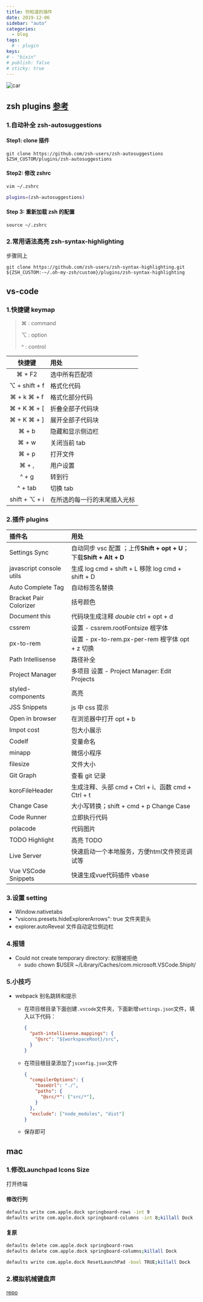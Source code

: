 ```yaml
---
title: 你知道的插件
date: 2019-12-06
sidebar: "auto"
categories:
  - blog
tags:
  # - plugin
keys:
# - "bixin"
# publish: false
# sticky: true
---
```


![car](https://i.loli.net/2019/12/09/xRCNVnABfjDOSEw.jpg)

## zsh plugins [参考](https://segmentfault.com/a/1190000013612471)

### 1.自动补全 zsh-autosuggestions

#### Step1: clone 插件

`git clone https://github.com/zsh-users/zsh-autosuggestions $ZSH_CUSTOM/plugins/zsh-autosuggestions`

#### Step2: 修改 zshrc

```sh
vim ~/.zshrc

plugins=(zsh-autosuggestions)
```

#### Step 3: 重新加载 zsh 的配置

`source ~/.zshrc`

### 2.常用语法高亮 zsh-syntax-highlighting

步骤同上

`git clone https://github.com/zsh-users/zsh-syntax-highlighting.git ${ZSH_CUSTOM:-~/.oh-my-zsh/custom}/plugins/zsh-syntax-highlighting`



## vs-code

### 1.快捷键 keymap

> ⌘ : command
>
> ⌥ : option
>
> ^ : control

|    快捷键     | 用处                         |
| :-----------: | :--------------------------- |
| ⌘ + F2 | 选中所有匹配项 |
| ⌥ + shift + f | 格式化代码 |
| ⌘ + k ⌘ + f | 格式化部分代码 |
|  ⌘ + K ⌘ + [  | 折叠全部子代码块             |
|  ⌘ + K ⌘ + ]  | 展开全部子代码块             |
|     ⌘ + b     | 隐藏和显示侧边栏             |
|     ⌘ + w     | 关闭当前 tab                 |
|     ⌘ + p     | 打开文件                     |
|     ⌘ + ,     | 用户设置                     |
|     ^ + g     | 转到行                       |
|    ^ + tab    | 切换 tab                     |
| shift + ⌥ + i | 在所选的每一行的末尾插入光标 |



### 2.插件 plugins

| 插件名                   | 用处                                                         |
| :----------------------- | :----------------------------------------------------------- |
| Settings Sync            | 自动同步 vsc 配置 ；上传**Shift + opt + U**；下载**Shift + Alt + D** |
| javascript console utils | 生成 log cmd + shift + L 移除 log cmd + shift + D            |
| Auto Complete Tag        | 自动标签名替换                                               |
| Bracket Pair Colorizer   | 括号颜色                                                     |
| Document this            | 代码块生成注释 _double_ ctrl + opt + d                       |
| cssrem                   | 设置 - cssrem.rootFontsize 根字体                            |
| px-to-rem                | 设置 - px-to-rem.px-per-rem 根字体 opt + z 切换              |
| Path Intellisense        | 路径补全                                                     |
| Project Manager          | 多项目 设置 - Project Manager: Edit Projects                 |
| styled-components        | 高亮                                                         |
| JSS Snippets             | js 中 css 提示                                               |
| Open in browser          | 在浏览器中打开 opt + b                                       |
| Impot cost               | 包大小展示                                                   |
| Codelf                   | 变量命名                                                     |
| minapp                   | 微信小程序                                                   |
| filesize                 | 文件大小                                                     |
| Git Graph                | 查看 git 记录                                                |
| koroFileHeader           | 生成注释、头部 cmd + Ctrl + i、函数 cmd + Ctrl + t           |
| Change Case              | 大小写转换；shift + cmd + p Change Case                      |
| Code Runner              | 立即执行代码                                                 |
| polacode                 | 代码图片                                                     |
| TODO Highlight           | 高亮 TODO                                                    |
| Live Server              | 快速启动一个本地服务，方便html文件预览调试等                 |
| Vue VSCode Snippets      | 快速生成vue代码插件 vbase                                    |

### 3.设置 setting

- Window.nativetabs
- "vsicons.presets.hideExplorerArrows": true 文件夹箭头
- explorer.autoReveal 文件自动定位侧边栏

### 4.报错

- Could not create temporary directory: 权限被拒绝
  - sudo chown $USER ~/Library/Caches/com.microsoft.VSCode.ShipIt/

### 5.小技巧

- webpack 别名跳转和提示

  - 在项目根目录下面创建`.vscode`文件夹，下面新增`settings.json`文件，填入以下代码：

    ```json
    {
      "path-intellisense.mappings": {
        "@src": "${workspaceRoot}/src",
      }
    }
    ```

  - 在项目根目录添加了`jsconfig.json`文件

    ```json
    {
      "compilerOptions": {
        "baseUrl": "./",
        "paths": {
          "@src/*": ["src/*"],
        }
      },
      "exclude": ["node_modules", "dist"]
    }
    ```

  - 保存即可



## mac

### 1.修改Launchpad Icons Size

打开终端

#### 修改行列

```sh
defaults write com.apple.dock springboard-rows -int 9
defaults write com.apple.dock springboard-columns -int 8;killall Dock
```

#### 复原

```sh
defaults delete com.apple.dock springboard-rows
defaults delete com.apple.dock springboard-columns;killall Dock
```

```sh
defaults write com.apple.dock ResetLaunchPad -bool TRUE;killall Dock
```



### 2.模拟机械键盘声

[repo](https://github.com/yingDev/Tickeys)

<br/>
<Valine></Valine>
